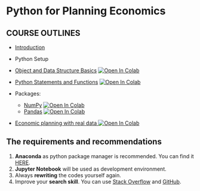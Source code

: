 # Python for Planning Economics

## COURSE OUTLINES

- [Introduction](https://github.com/saeed-saffari/Python-for-Economics-fall-2021/blob/main/Planning%20Economics/Python%20for%20Economics%20-%20Introduction%20-%20ATU%20-%20fall%202021.pdf)
- Python Setup
- [Object and Data Structure Basics](https://github.com/saeed-saffari/Python-for-Economics-fall-2021/blob/main/Planning%20Economics/01%20-%20basic%20python.ipynb) [![Open In Colab](https://colab.research.google.com/assets/colab-badge.svg)](https://colab.research.google.com/github/saeed-saffari/Python-for-Economics-fall-2021/blob/main/Planning%20Economics/01%20-%20basic%20python.ipynb)

- [Python Statements and Functions](https://github.com/saeed-saffari/Python-for-Economics-fall-2021/blob/main/Planning%20Economics/02%20-%20Loops%20python.ipynb) [![Open In Colab](https://colab.research.google.com/assets/colab-badge.svg)](https://colab.research.google.com/github/saeed-saffari/Python-for-Economics-fall-2021/blob/main/Planning%20Economics/02%20-%20Loops%20python.ipynb)

- Packages:
  - [NumPy]() [![Open In Colab](https://colab.research.google.com/assets/colab-badge.svg)]()
  - [Pandas]() [![Open In Colab](https://colab.research.google.com/assets/colab-badge.svg)]()
- [Economic planning with real data ]()[![Open In Colab](https://colab.research.google.com/assets/colab-badge.svg)]()


## The requirements and recommendations

1. **Anaconda** as python package manager is recommended. You can find it [HERE](https://www.anaconda.com/products/individual).
2. **Jupyter Notebook** will be used as development environment.
3. Always **rewriting** the codes yourself again.
4. Improve your **search skill**. You can use [Stack Overflow](https://stackoverflow.com/) and [GitHub](https://github.com/).
